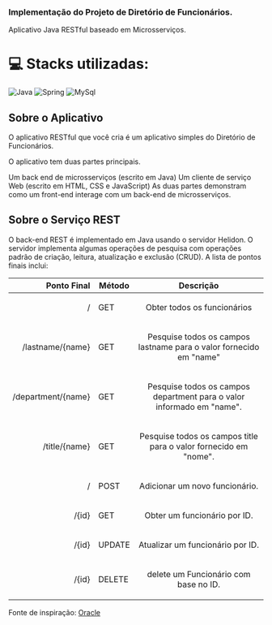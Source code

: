 ### Implementação do Projeto de Diretório de Funcionários.
Aplicativo Java RESTful baseado em Microsserviços.

# 💻 Stacks utilizadas:
![Java](https://img.shields.io/badge/Java-ED8B00?style=for-the-badge&logo=java&logoColor=white) ![Spring](https://img.shields.io/badge/Spring-6DB33F?style=for-the-badge&logo=spring&logoColor=white) ![MySql](https://img.shields.io/badge/MySQL-00000F?style=for-the-badge&logo=mysql&logoColor=white)

## Sobre o Aplicativo
O aplicativo RESTful que você cria é um aplicativo simples do Diretório de Funcionários.

O aplicativo tem duas partes principais.

Um back end de microsserviços (escrito em Java)
Um cliente de serviço Web (escrito em HTML, CSS e JavaScript)
As duas partes demonstram como um front-end interage com um back-end de microsserviços.

## Sobre o Serviço REST
O back-end REST é implementado em Java usando o servidor Helidon. O servidor implementa algumas operações de pesquisa com operações padrão de criação, leitura, atualização e exclusão (CRUD). A lista de pontos finais inclui:

| Ponto Final        | Método                     | Descrição                  |              
|-------------------:|----------------------------|:--------------------------:|
|/                   | GET                           |<p>Obter todos os funcionários</p> |
|/lastname/{name}   | GET                           |<p>Pesquise todos os campos lastname para o valor fornecido em "name"</p>| 
|/department/{name}| GET                           |<p>Pesquise todos os campos department para o valor informado em "name".</p>                            |
|/title/{name}      | GET                           |<p>Pesquise todos os campos title para o valor fornecido em "nome".</p>                            |
|/                   | POST                           |<p>Adicionar um novo funcionário.</p>                            |
|/{id}               | GET                           |<p>Obter um funcionário por ID.</p>                           |
|/{id}               | UPDATE                           |<p>Atualizar um funcionário por ID.</p>                            |
|/{id}               | DELETE                           |<p>delete um Funcionário com base no ID.</p>                            |


Fonte de inspiração: [Oracle](https://docs.oracle.com/pt-br/solutions/develop-microservice-java-app/index.html#GUID-AE46D8CC-8156-4C5D-869A-A488C056F359)
